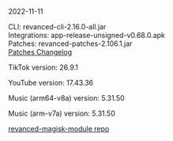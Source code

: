 2022-11-11
  
CLI: revanced-cli-2.16.0-all.jar  
Integrations: app-release-unsigned-v0.68.0.apk  
Patches: revanced-patches-2.106.1.jar  
[Patches Changelog](https://github.com/revanced/revanced-patches/releases/tag/v2.106.1)  

TikTok version: 26.9.1  

YouTube version: 17.43.36  

Music (arm64-v8a) version: 5.31.50  

Music (arm-v7a) version: 5.31.50  

[revanced-magisk-module repo](https://github.com/j-hc/revanced-magisk-module)
